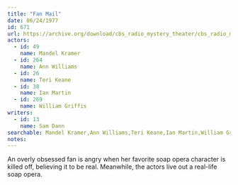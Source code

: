 ```yaml
---
title: "Fan Mail"
date: 06/24/1977
id: 671
url: https://archive.org/download/cbs_radio_mystery_theater/cbs_radio_mystery_theater-0651-0700.zip/cbs_radio_mystery_theater-0651-0700%2Fcbsrmt_0671_fan_mail.mp3
actors:  
  - id: 49
    name: Mandel Kramer  
  - id: 264
    name: Ann Williams  
  - id: 26
    name: Teri Keane  
  - id: 38
    name: Ian Martin  
  - id: 269
    name: William Griffis
writers:  
  - id: 13
    name: Sam Dann
searchable: Mandel Kramer,Ann Williams,Teri Keane,Ian Martin,William Griffis Sam Dann
notes:  
---
```

An overly obsessed fan is angry when her favorite soap opera character is killed off, believing it to be real. Meanwhile, the actors live out a real-life soap opera.